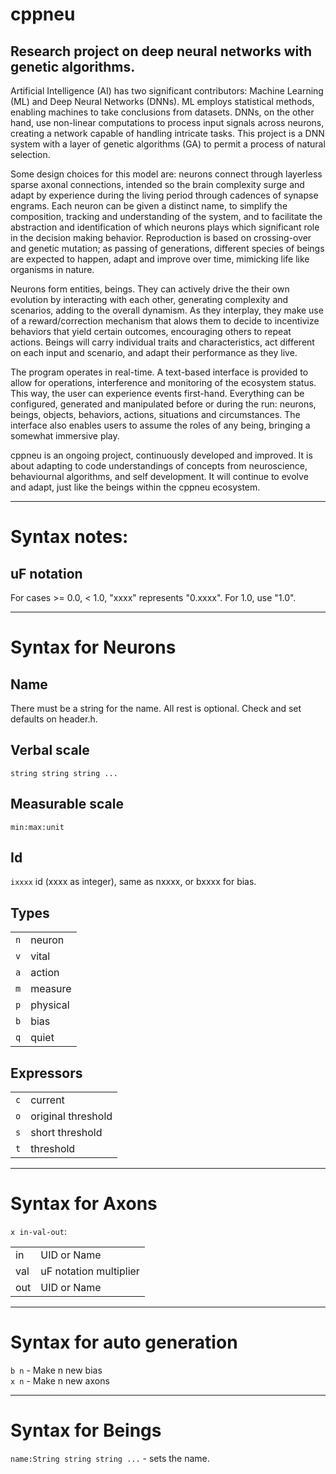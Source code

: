# cppneu
Research project on deep neural networks with genetic algorithms.
---

Artificial Intelligence (AI) has two significant contributors: Machine Learning (ML) and Deep Neural Networks (DNNs). ML employs statistical methods, enabling machines to take conclusions from datasets. DNNs, on the other hand, use non-linear computations to process input signals across neurons, creating a network capable of handling intricate tasks. This project is a DNN system with a layer of genetic algorithms (GA) to permit a process of natural selection.

Some design choices for this model are: neurons connect through layerless sparse axonal connections, intended so the brain complexity surge and adapt by experience during the living period through cadences of synapse engrams. Each neuron can be given a distinct name, to simplify the composition, tracking and understanding of the system, and to facilitate the abstraction and identification of which neurons plays which significant role in the decision making behavior. Reproduction is based on crossing-over and genetic mutation; as passing of generations, different species of beings are expected to happen, adapt and improve over time, mimicking life like organisms in nature.

Neurons form entities, beings. They can actively drive the their own evolution by interacting with each other, generating complexity and scenarios, adding to the overall dynamism. As they interplay, they make use of a reward/correction mechanism that alows them to decide to incentivize behaviors that yield certain outcomes, encouraging others to repeat actions. Beings will carry individual traits and characteristics, act different on each input and scenario, and adapt their performance as they live.

The program operates in real-time. A text-based interface is provided to allow for operations, interference and monitoring of the ecosystem status. This way, the user can experience events first-hand. Everything can be configured, generated and manipulated before or during the run: neurons, beings, objects, behaviors, actions, situations and circumstances. The interface also enables users to assume the roles of any being, bringing a somewhat immersive play.

cppneu is an ongoing project, continuously developed and improved. It is about adapting to code understandings of concepts from neuroscience, behaviournal algorithms, and self development. It will continue to evolve and adapt, just like the beings within the cppneu ecosystem.

---

# Syntax notes:
## uF notation
For cases >= 0.0, < 1.0, "xxxx" represents "0.xxxx". For 1.0, use "1.0".

---

# Syntax for Neurons

## Name 
There must be a string for the name.
All rest is optional.
Check and set defaults on header.h.

## Verbal scale
`string string string ...`

## Measurable scale
`min:max:unit`

## Id
`ixxxx`  id (xxxx as integer), same as nxxxx, or bxxxx for bias.

## Types

| | |
|---|---|
| `n` | neuron |
| `v` | vital |
| `a` | action |
| `m` | measure |
| `p` | physical |
| `b` | bias |
| `q` | quiet |

## Expressors

| | |
|---|---|
| `c` | current |
| `o` | original threshold |
| `s` | short threshold |
| `t` | threshold |

---

# Syntax for Axons
`x in-val-out`:

| | |
| --- | --- |
| in | UID or Name |
| val | uF notation multiplier |
| out | UID or Name |

---

# Syntax for auto generation

`b n` - Make n new bias  
`x n` - Make n new axons

---

# Syntax for Beings

`name:String string string ...` - sets the name.
